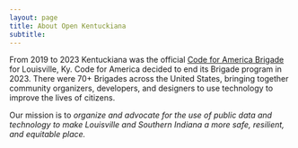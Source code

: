 ```yaml
---
layout: page
title: About Open Kentuckiana
subtitle: 
---
```


From 2019 to 2023 Kentuckiana was the official <a href="https://brigade.codeforamerica.org/about">Code for America Brigade</a> for Louisville, Ky. Code for America decided to end its Brigade program in 2023. There were 70+ Brigades across the United States, bringing together community organizers, developers, and designers to use technology to improve the lives of citizens.

Our mission is to <em>organize and advocate for the use of public data and technology to make Louisville and Southern Indiana a more safe, resilient, and equitable place.</em>